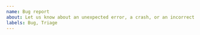 ```yaml
---
name: Bug report
about: Let us know about an unexpected error, a crash, or an incorrect behavior.
labels: Bug, Triage
---
```


